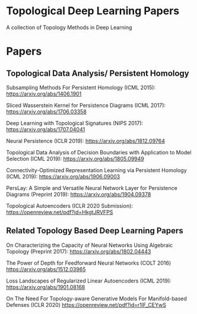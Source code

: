 # Topological Deep Learning Papers
A collection of Topology Methods in Deep Learning

# Papers

## Topological Data Analysis/ Persistent Homology

Subsampling Methods For Persistent Homology (ICML 2015): https://arxiv.org/abs/1406.1901

Sliced Wasserstein Kernel for Persistence Diagrams (ICML 2017): https://arxiv.org/abs/1706.03358

Deep Learning with Topological Signatures (NIPS 2017): https://arxiv.org/abs/1707.04041

Neural Persistence (ICLR 2019): https://arxiv.org/abs/1812.09764

Topological Data Analysis of Decision Boundaries with Application to Model Selection (ICML 2019): https://arxiv.org/abs/1805.09949

Connectivity-Optimized Representation Learning via Persistent Homology (ICML 2019): https://arxiv.org/abs/1906.09003

PersLay: A Simple and Versatile Neural Network Layer for Persistence Diagrams (Preprint 2019): https://arxiv.org/abs/1904.09378

Topological Autoencoders (ICLR 2020 Submission): https://openreview.net/pdf?id=HkgtJRVFPS

## Related Topology Based Deep Learning Papers

On Characterizing the Capacity of Neural Networks Using Algebraic Topology (Preprint 2017): https://arxiv.org/abs/1802.04443

The Power of Depth for Feedforward Neural Networks (COLT 2016) https://arxiv.org/abs/1512.03965

Loss Landscapes of Regularized Linear Autoencoders (ICML 2019): https://arxiv.org/abs/1901.08168

On The Need For Topology-aware Generative Models For Manifold-based Defenses (ICLR 2020) https://openreview.net/pdf?id=r1lF_CEYwS
